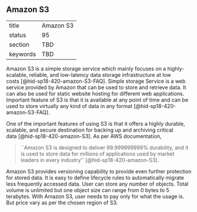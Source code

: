 ## Amazon S3


|          |           |
| -------- | --------- |
| title    | Amazon S3 |
| status   | 95        |
| section  | TBD       |
| keywords | TBD       |




Amazon S3 is a simple storage service which mainly focuses on a
highly-scalable, reliable, and low-latency data storage infrastructure
at low costs [@hid-sp18-420-amazon-S3-FAQ]. Simple storage Service is a
web service provided by Amazon that can be used to store and retrieve
data. It can also be used for static website hosting for different web
applications. Important feature of S3 is that it is available at any
point of time and can be used to store virtually any kind of data in any
format [@hid-sp18-420-amazon-S3-FAQ].

One of the important features of using S3 is that it offers a highly
durable, scalable, and secure destination for backing up and archiving
critical data [@hid-sp18-420-amazon-S3]. As per AWS documentation,


> ``Amazon S3 is designed to deliver 99.999999999% durability, and it
> is used to store data for millions of applications used by market
> leaders in every industry'' [@hid-sp18-420-amazon-S3].



Amazon S3 provides versioning capability to provide even further
protection for stored data. It is easy to define lifecycle rules to
automatically migrate less frequently accessed data. User can store any
number of objects. Total volume is unlimited but one object size can
range from 0 bytes to 5 terabytes. With Amazon S3, user needs to pay
only for what the usage is. But price vary as per the chosen region of
S3.
